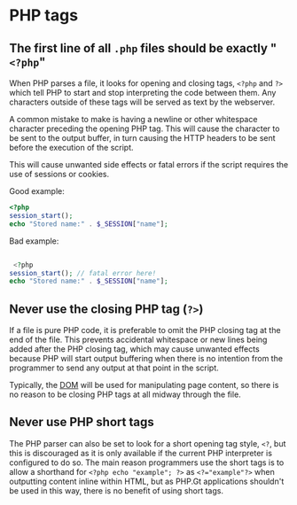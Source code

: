 # PHP tags

## The first line of all `.php` files should be exactly "`<?php`"

When PHP parses a file, it looks for opening and closing tags, `<?php` and `?>` which tell PHP to start and stop interpreting the code between them. Any characters outside of these tags will be served as text by the webserver.

A common mistake to make is having a newline or other whitespace character preceding the opening PHP tag. This will cause the character to be sent to the output buffer, in turn causing the HTTP headers to be sent before the execution of the script.

This will cause unwanted side effects or fatal errors if the script requires the use of sessions or cookies.

Good example:

```php
<?php
session_start();
echo "Stored name:" . $_SESSION["name"];
```

Bad example:

```php

 <?php
session_start(); // fatal error here!
echo "Stored name:" . $_SESSION["name"];
```

## Never use the closing PHP tag (`?>`)

If a file is pure PHP code, it is preferable to omit the PHP closing tag at the end of the file. This prevents accidental whitespace or new lines being added after the PHP closing tag, which may cause unwanted effects because PHP will start output buffering when there is no intention from the programmer to send any output at that point in the script.

Typically, the [DOM](https://github.com/phpgt/dom) will be used for manipulating page content, so there is no reason to be closing PHP tags at all midway through the file.

## Never use PHP short tags

The PHP parser can also be set to look for a short opening tag style, `<?`, but this is discouraged as it is only available if the current PHP interpreter is configured to do so. The main reason programmers use the short tags is to allow a shorthand for `<?php echo "example"; ?>` as `<?="example"?>` when outputting content inline within HTML, but as PHP.Gt applications shouldn't be used in this way, there is no benefit of using short tags.